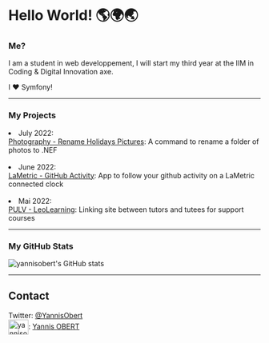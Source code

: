 <h1>Hello World! 🌎🌍🌏</h1>


### Me?
I am a student in web developpement, I will start my third year at the IIM in Coding & Digital Innovation axe.

I ♥️ Symfony!

<hr>

### My Projects

<li>July 2022:</li>
<a href="https://github.com/yannisobert/rename-holidays-pictures">Photography - Rename Holidays Pictures</a>: A command to rename a folder of photos to .NEF

<br>
<br>

<li>June 2022:</li>
<a href="https://github.com/pgrimaud/lametric-github-activity">LaMetric - GitHub Activity</a>: App to follow your github activity on a LaMetric connected clock

<br>
<br>

<li>Mai 2022:</li>
<a href="https://github.com/pgrimaud/lametric-github-activity">PULV - LeoLearning</a>: Linking site between tutors and tutees for support courses


<hr>

### My GitHub Stats
![yannisobert's GitHub stats](https://github-readme-stats.vercel.app/api?username=yannisobert&show_icons=true&theme=merko)

<hr>

## Contact
Twitter: <a href="https://twitter.com/YannisObert">@YannisObert</a>
<br>
<img align="center" src="https://raw.githubusercontent.com/rahuldkjain/github-profile-readme-generator/master/src/images/icons/Social/linked-in-alt.svg" alt="yannisobert" height="30" width="40" style="max-width: 100%;">: <a href="https://www.linkedin.com/in/yannis-obert-64226b191/" rel="nofollow">Yannis OBERT</a>
